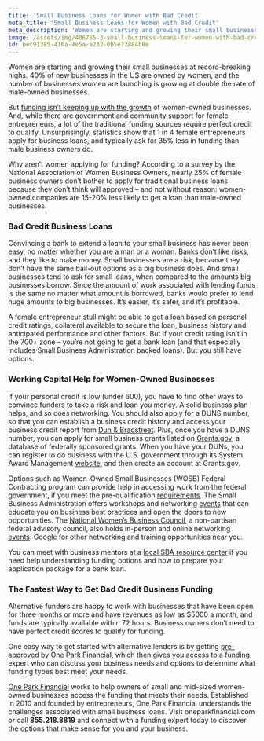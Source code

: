 ```yaml
---
title: 'Small Business Loans for Women with Bad Credit'
meta_title: 'Small Business Loans for Women with Bad Credit'
meta_description: 'Women are starting and growing their small businesses at record-breaking highs. 40% of new businesses in the US are owned by women, and the number of businesses women are launching is growing at double the rate of male-owned businesses.'
image: /assets/img/406755-3-small-business-loans-for-women-with-bad-credit.jpg
id: bec91385-416a-4e5a-a232-0b5e22884b8e
---
```

Women are starting and growing their small businesses at record-breaking highs. 40% of new businesses in the US are owned by women, and the number of businesses women are launching is growing at double the rate of male-owned businesses. 

But [funding isn’t keeping up with the growth](https://www.oneparkfinancial.com/blog/how-to-get-a-business-loan-with-bad-credit) of women-owned businesses. And, while there are government and community support for female entrepreneurs, a lot of the traditional funding sources require perfect credit to qualify. Unsurprisingly, statistics show that 1 in 4 female entrepreneurs apply for business loans, and typically ask for 35% less in funding than male business owners do. 

Why aren’t women applying for funding? According to a survey by the National Association of Women Business Owners, nearly 25% of female business owners don’t bother to apply for traditional business loans because they don’t think will approved – and not without reason: women-owned companies are 15-20% less likely to get a loan than male-owned businesses. 

### Bad Credit Business Loans 

Convincing a bank to extend a loan to your small business has never been easy, no matter whether you are a man or a woman. Banks don’t like risks, and they like to make money. Small businesses are a risk, because they don’t have the same bail-out options as a big business does. And small businesses tend to ask for small loans, when compared to the amounts big businesses borrow. Since the amount of work associated with lending funds is the same no matter what amount is borrowed, banks would prefer to lend huge amounts to big businesses. It’s easier, it’s safer, and it’s profitable.

A female entrepreneur stull might be able to get a loan based on personal credit ratings, collateral available to secure the loan, business history and anticipated performance and other factors. But if your credit rating isn’t in the 700+ zone – you’re not going to get a bank loan (and that especially includes Small Business Administration backed loans). But you still have options.

### Working Capital Help for Women-Owned Businesses

If your personal credit is low (under 600), you have to find other ways to convince funders to take a risk and loan you money. A solid business plan helps, and so does networking. You should also apply for a DUNS number, so that you can establish a business credit history and access your business credit report from [Dun & Bradstreet](https://iupdate.dnb.com/iUpdate/viewiUpdateHome.htm;jsessionid=A9C87768E3F759B25ADE4330A2D1BE0F.app2). Plus, once you have a DUNS number, you can apply for small business grants listed on [Grants.gov](https://www.grants.gov/web/grants/search-grants.html), a database of federally sponsored grants. When you have your DUNs, you can register to do business with the U.S. government through its System Award Management [website]( https://www.sam.gov/SAM/), and then create an account at Grants.gov.

Options such as Women-Owned Small Businesses (WOSB) Federal Contracting program can provide help in accessing work from the federal government, if you meet the pre-qualification [requirements](https://www.sba.gov/federal-contracting/contracting-assistance-programs/women-owned-small-business-federal-contracting-program). The Small Business Administration offers workshops and networking [events](https://www.sba.gov/events/find/?dateRange=all&distance=200&pageNumber=1) that can educate you on business best practices and open the doors to new opportunities. The [National Women’s Business Council](https://www.nwbc.gov/),  a non-partisan federal advisory council, also holds in-person and online networking [events](https://www.nwbc.gov/category/events/). Google for other networking and training opportunities near you. 

You can meet with business mentors at a [local SBA resource center](https://www.sba.gov/local-assistance/find/) if you need help understanding funding options and how to prepare your application package for a bank loan.

### The Fastest Way to Get Bad Credit Business Funding 

Alternative funders are happy to work with businesses that have been open for three months or more and have revenues as low as $5000 a month, and funds are typically available within 72 hours. Business owners don’t need to have perfect credit scores to qualify for funding.

One easy way to get started with alternative lenders is by getting [pre-approved](https://www.oneparkfinancial.com/pre-qualification) by One Park Financial, which then gives you access to a funding expert who can discuss your business needs and options to determine what funding types best meet your needs.

[One Park Financial](https://www.oneparkfinancial.com/) works to help owners of small and mid-sized women-owned businesses access the funding that meets their needs. Established in 2010 and founded by entrepreneurs, One Park Financial understands the challenges associated with small business loans. Visit oneparkfinancial.com or call **855.218.8819** and connect with a funding expert today to discover the options that make sense for you and your business.